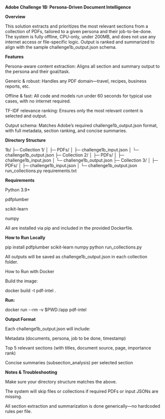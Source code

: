 **Adobe Challenge 1B: Persona-Driven Document Intelligence**

**Overview**

This solution extracts and prioritizes the most relevant sections from a collection of PDFs, tailored to a given persona and their job-to-be-done. The system is fully offline, CPU-only, under 200MB, and does not use any internet access or file-specific logic. Output is ranked and summarized to align with the sample challenge1b_output.json schema.

**Features**

Persona-aware content extraction: Aligns all section and summary output to the persona and their goal/task.

Generic & robust: Handles any PDF domain—travel, recipes, business reports, etc.

Offline & fast: All code and models run under 60 seconds for typical use cases, with no internet required.

TF-IDF relevance ranking: Ensures only the most relevant content is selected and output.

Output schema: Matches Adobe’s required challenge1b_output.json format, with full metadata, section ranking, and concise summaries.

**Directory Structure**

1b/
 ├─ Collection 1/
 │   ├─ PDFs/
 │   ├─ challenge1b_input.json
 │   └─ challenge1b_output.json
 ├─ Collection 2/
 │   ├─ PDFs/
 │   ├─ challenge1b_input.json
 │   └─ challenge1b_output.json
 ├─ Collection 3/
 │   ├─ PDFs/
 │   ├─ challenge1b_input.json
 │   └─ challenge1b_output.json
run_collections.py
requirements.txt

**Requirements**

Python 3.9+

pdfplumber

scikit-learn

numpy

All are installed via pip and included in the provided Dockerfile.

**How to Run Locally**

pip install pdfplumber scikit-learn numpy
python run_collections.py

All outputs will be saved as challenge1b_output.json in each collection folder.

How to Run with Docker

Build the image:

docker build -t pdf-intel .

**Run:**

docker run --rm -v $PWD:/app pdf-intel


**Output Format**

Each challenge1b_output.json will include:

Metadata (documents, persona, job to be done, timestamp)

Top 5 relevant sections (with titles, document source, page, importance rank)

Concise summaries (subsection_analysis) per selected section

**Notes & Troubleshooting**

Make sure your directory structure matches the above.

The system will skip files or collections if required PDFs or input JSONs are missing.

All section extraction and summarization is done generically—no hardcoded rules per file.
